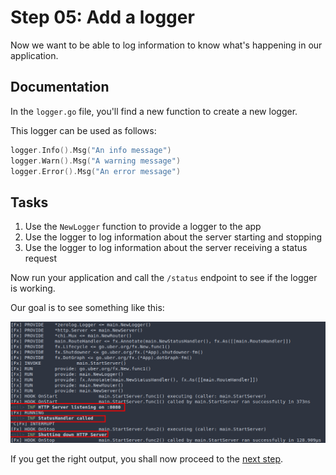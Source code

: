 # Step 05: Add a logger

Now we want to be able to log information to know what's happening in our application.

## Documentation

In the `logger.go` file, you'll find a new function to create a new logger.

This logger can be used as follows:

```go
logger.Info().Msg("An info message")
logger.Warn().Msg("A warning message")
logger.Error().Msg("An error message")
```

## Tasks

1. Use the `NewLogger` function to provide a logger to the app
2. Use the logger to log information about the server starting and stopping
3. Use the logger to log information about the server receiving a status request

Now run your application and call the `/status` endpoint to see if the logger is working.

Our goal is to see something like this:

![Logger output](./assets/logs.png)


If you get the right output, you shall now proceed to the [next step](../step-06/README.md).